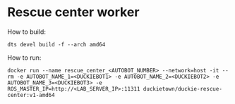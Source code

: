 # Rescue center worker

How to build:
```
dts devel build -f --arch amd64
```

How to run:
```
docker run --name rescue_center_<AUTOBOT_NUMBER> --network=host -it --rm -e AUTOBOT_NAME_1=<DUCKIEBOT1> -e AUTOBOT_NAME_2=<DUCKIEBOT2> -e AUTOBOT_NAME_3=<DUCKIEBOT3> -e ROS_MASTER_IP=http://<LAB_SERVER_IP>:11311 duckietown/duckie-rescue-center:v1-amd64
```

